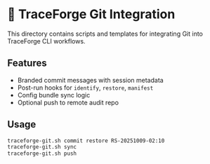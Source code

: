 # 🧬 TraceForge Git Integration

This directory contains scripts and templates for integrating Git into TraceForge CLI workflows.

## Features

- Branded commit messages with session metadata
- Post-run hooks for `identify`, `restore`, `manifest`
- Config bundle sync logic
- Optional push to remote audit repo

## Usage

```bash
traceforge-git.sh commit restore RS-20251009-02:10
traceforge-git.sh sync
traceforge-git.sh push